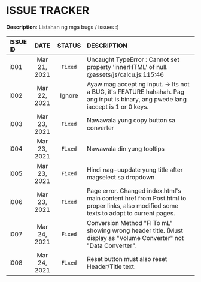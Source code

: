 # ISSUE TRACKER

**Description**:  Listahan ng mga bugs / issues :)

ISSUE ID   |DATE           |STATUS	   |DESCRIPTION
:----------|:-------------:|:---------:|:----------
i001	     |Mar 21, 2021   |`Fixed`    |Uncaught TypeError : Cannot set property 'innerHTML' of null. @assets/js/calcu.js:115:46
i002       |Mar 22, 2021   |Ignore     |Ayaw mag accept ng input. -> Its not a BUG, it's FEATURE hahahah. Pag ang input is binary, ang pwede lang iaccept is 1 or 0 keys. 
i003       |Mar 23, 2021   |`Fixed`    |Nawawala yung copy button sa converter
i004       |Mar 23, 2021   |`Fixed`    |Nawawala din yung tooltips
i005       |Mar 23, 2021   |`Fixed`    |Hindi nag-uupdate yung title after magselect sa dropdown
i006       |Mar 23, 2021   |`Fixed`    |Page error. Changed index.html's main content href from Post.html to proper links, also modified some texts to adopt to current pages.
i007       |Mar 24, 2021   |`Fixed`    |Conversion Method "Fl To mL" showing wrong header title. (Must display as "Volume Converter" not "Data Converter".
i008       |Mar 24, 2021   |`Fixed`    |Reset button must also reset Header/Title text.

